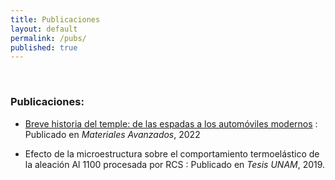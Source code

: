 ```yaml
---
title: Publicaciones
layout: default
permalink: /pubs/
published: true
---
```


<br>

### Publicaciones:

* [Breve historia del temple: de las espadas a los automóviles modernos](https://www.iim.unam.mx/MA/36)
:   Publicado en _Materiales Avanzados_, 2022

* Efecto de la microestructura sobre el comportamiento termoelástico de la aleación Al 1100 procesada por RCS
:   Publicado en _Tesis UNAM_, 2019. 
